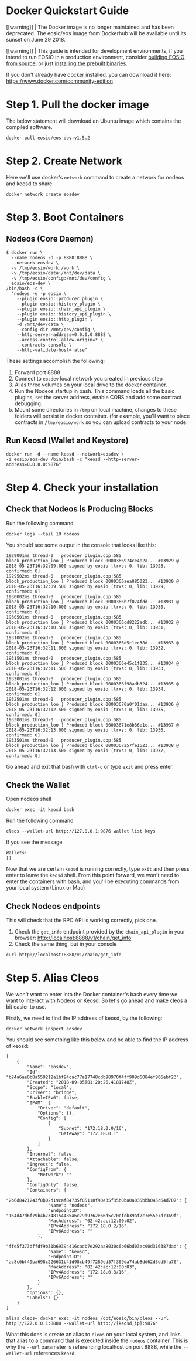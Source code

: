 # Docker Quickstart Guide

[[warning]]
| The Docker image is no longer maintained and has been deprecated. The eosio/eos image from Dockerhub will be available until its sunset on June 29 2018.

[[warning]]
| This guide is intended for development environments, if you intend to run EOSIO in a production environment, consider [building EOSIO from source](01_build-from-source/index.md), or just [installing the prebuilt binaries](00_install-prebuilt-binaries.md).

If you don't already have docker installed, you can download it here: https://www.docker.com/community-edition

# Step 1. Pull the docker image

The below statement will download an Ubuntu image which contains the compiled software. 

```
docker pull eosio/eos-dev:v1.5.2
```

# Step 2. Create Network

Here we'll use docker's `network` command to create a network for nodeos and keosd to share. 

```
docker network create eosdev
```

# Step 3. Boot Containers

## Nodeos (Core Daemon) 

```
$ docker run \
  --name nodeos -d -p 8888:8888 \
  --network eosdev \
  -v /tmp/eosio/work:/work \
  -v /tmp/eosio/data:/mnt/dev/data \
  -v /tmp/eosio/config:/mnt/dev/config \
  eosio/eos-dev \
/bin/bash -c \
  "nodeos -e -p eosio \
    --plugin eosio::producer_plugin \
    --plugin eosio::history_plugin \
    --plugin eosio::chain_api_plugin \
    --plugin eosio::history_api_plugin \
    --plugin eosio::http_plugin \
    -d /mnt/dev/data \
    --config-dir /mnt/dev/config \
    --http-server-address=0.0.0.0:8888 \
    --access-control-allow-origin=* \
    --contracts-console \
    --http-validate-host=false"
```

These settings accomplish the following:
1. Forward port 8888
2. Connect to `eosdev` local network you created in previous step
3. Alias three volumes on your local drive to the docker container. 
4. Run the Nodeos startup in bash. This command loads all the basic plugins, set the server address, enable CORS and add some contract debugging. 
5. Mount some directories in `/tmp` on local machine, changes to these folders will persist in docker container. (for example, you'll want to place contracts in `/tmp/eosio/work` so you can upload contracts to your node. 

## Run Keosd (Wallet and Keystore) 

```
docker run -d --name keosd --network=eosdev \
-i eosio/eos-dev /bin/bash -c "keosd --http-server-address=0.0.0.0:9876"
```

# Step 4. Check your installation

## Check that Nodeos is Producing Blocks

Run the following command

```
docker logs --tail 10 nodeos
```

You should see some output in the console that looks like this:

```
1929001ms thread-0   producer_plugin.cpp:585       block_production_loo ] Produced block 0000366974ce4e2a... #13929 @ 2018-05-23T16:32:09.000 signed by eosio [trxs: 0, lib: 13928, confirmed: 0]
1929502ms thread-0   producer_plugin.cpp:585       block_production_loo ] Produced block 0000366aea085023... #13930 @ 2018-05-23T16:32:09.500 signed by eosio [trxs: 0, lib: 13929, confirmed: 0]
1930002ms thread-0   producer_plugin.cpp:585       block_production_loo ] Produced block 0000366b7f074fdd... #13931 @ 2018-05-23T16:32:10.000 signed by eosio [trxs: 0, lib: 13930, confirmed: 0]
1930501ms thread-0   producer_plugin.cpp:585       block_production_loo ] Produced block 0000366cd8222adb... #13932 @ 2018-05-23T16:32:10.500 signed by eosio [trxs: 0, lib: 13931, confirmed: 0]
1931002ms thread-0   producer_plugin.cpp:585       block_production_loo ] Produced block 0000366d5c1ec38d... #13933 @ 2018-05-23T16:32:11.000 signed by eosio [trxs: 0, lib: 13932, confirmed: 0]
1931501ms thread-0   producer_plugin.cpp:585       block_production_loo ] Produced block 0000366e45c1f235... #13934 @ 2018-05-23T16:32:11.500 signed by eosio [trxs: 0, lib: 13933, confirmed: 0]
1932001ms thread-0   producer_plugin.cpp:585       block_production_loo ] Produced block 0000366f98adb324... #13935 @ 2018-05-23T16:32:12.000 signed by eosio [trxs: 0, lib: 13934, confirmed: 0]
1932501ms thread-0   producer_plugin.cpp:585       block_production_loo ] Produced block 00003670a0f01daa... #13936 @ 2018-05-23T16:32:12.500 signed by eosio [trxs: 0, lib: 13935, confirmed: 0]
1933001ms thread-0   producer_plugin.cpp:585       block_production_loo ] Produced block 00003671e8b36e1e... #13937 @ 2018-05-23T16:32:13.000 signed by eosio [trxs: 0, lib: 13936, confirmed: 0]
1933501ms thread-0   producer_plugin.cpp:585       block_production_loo ] Produced block 0000367257fe1623... #13938 @ 2018-05-23T16:32:13.500 signed by eosio [trxs: 0, lib: 13937, confirmed: 0]
```

Go ahead and exit that bash with `ctrl-c` or type `exit` and press enter.


## Check the Wallet

Open nodeos shell

```
docker exec -it keosd bash
```

Run the following command 

```
cleos --wallet-url http://127.0.0.1:9876 wallet list keys
```

If you see the message 

```
Wallets:
[]
```

Now that we are certain `keosd` is running correctly, type `exit` and then press enter to leave the `keosd` shell. From this point forward, we won't need to enter the containers with bash, and you'll be executing commands from your local system (Linux or Mac) 

## Check Nodeos endpoints

This will check that the RPC API is working correctly, pick one. 

1. Check the `get_info` endpoint provided by the `chain_api_plugin` in your browser: [http://localhost:8888/v1/chain/get_info](http://localhost:8888/v1/chain/get_info)
2. Check the same thing, but in your console 

```
curl http://localhost:8888/v1/chain/get_info
```

# Step 5. Alias Cleos

We won't want to enter into the Docker container's bash every time we want to interact with Nodeos or Keosd.  So let's go ahead and make cleos a bit easier to use. 

Firstly, we need to find the IP address of keosd, by the following:

```
docker network inspect eosdev
```

You should see something like this below and be able to find the IP address of keosd:

```
[
    {
        "Name": "eosdev",
        "Id": "b24a6ae0b8a559212a1bf94cac77a17748cdb98970f4ff909d6084ef966ebf23",
        "Created": "2018-09-05T01:20:26.4181748Z",
        "Scope": "local",
        "Driver": "bridge",
        "EnableIPv6": false,
        "IPAM": {
            "Driver": "default",
            "Options": {},
            "Config": [
                {
                    "Subnet": "172.18.0.0/16",
                    "Gateway": "172.18.0.1"
                }
            ]
        },
        "Internal": false,
        "Attachable": false,
        "Ingress": false,
        "ConfigFrom": {
            "Network": ""
        },
        "ConfigOnly": false,
        "Containers": {
            "2b6d8421243f8b02d19caf84735f05118f90e35f35b0ba0a035bbb045c64d707": {
                "Name": "nodeos",
                "EndpointID": "164d47d6f79b4b7348154485a6c79d9762e66d5c70cfeb39af7c7e55e7d7369f",
                "MacAddress": "02:42:ac:12:00:02",
                "IPv4Address": "172.18.0.2/16",
                "IPv6Address": ""
            },
            "ffe5f373dffdf9b31b69394416cadb7e292aa8030c6b66bd03ec90d316387dad": {
                "Name": "keosd",
                "EndpointID": "ac8c6bf49ba698c226631b41d98cb49f7289ed37f369da74ab8dd62d3dd5fa76",
                "MacAddress": "02:42:ac:12:00:03",
                "IPv4Address": "172.18.0.3/16",
                "IPv6Address": ""
            }
        },
        "Options": {},
        "Labels": {}
    }
]
```

```
alias cleos='docker exec -it nodeos /opt/eosio/bin/cleos --url http://127.0.0.1:8888 --wallet-url http://[keosd_ip]:9876'
```

What this does is create an alias to `cleos` on your local system, and links that alias to a command that is executed inside the `nodeos` container. This is why the `--url` parameter is referencing localhost on port 8888, while the `--wallet-url` references `keosd`
